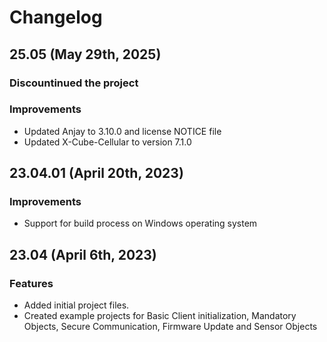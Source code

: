 # Changelog

## 25.05 (May 29th, 2025)

### Discountinued the project

### Improvements
- Updated Anjay to 3.10.0 and license NOTICE file
- Updated X-Cube-Cellular to version 7.1.0

## 23.04.01 (April 20th, 2023)

### Improvements
- Support for build process on Windows operating system

## 23.04 (April 6th, 2023)

### Features
- Added initial project files.
- Created example projects for Basic Client initialization, Mandatory Objects, Secure Communication, Firmware Update and Sensor Objects
